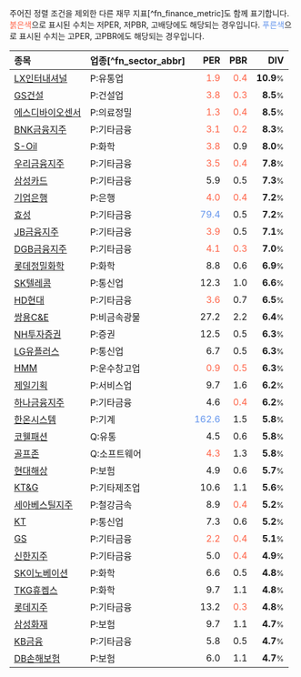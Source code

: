 주어진 정렬 조건을 제외한 다른 재무 지표[^fn_finance_metric]도 함께 표기합니다. <span style="color:tomato">붉은색</span>으로 표시된 수치는 저PER, 저PBR, 고배당에도 해당되는 경우입니다. <span style="color:cornflowerblue">푸른색</span>으로 표시된 수치는 고PER, 고PBR에도 해당되는 경우입니다.

| **종목** | **업종**[^fn_sector_abbr] | **PER** | **PBR** | **DIV** |
| :--- | :--- | --: | --: | --: |
| [LX인터내셔널](/001120/) | P:유통업 | <span style="color:tomato">1.9</span> | <span style="color:tomato">0.4</span> | **10.9**<small>%</small> |
| [GS건설](/006360/) | P:건설업 | <span style="color:tomato">3.8</span> | <span style="color:tomato">0.3</span> | **8.5**<small>%</small> |
| [에스디바이오센서](/137310/) | P:의료정밀 | <span style="color:tomato">1.3</span> | <span style="color:tomato">0.4</span> | **8.5**<small>%</small> |
| [BNK금융지주](/138930/) | P:기타금융 | <span style="color:tomato">3.1</span> | <span style="color:tomato">0.2</span> | **8.3**<small>%</small> |
| [S-Oil](/010950/) | P:화학 | <span style="color:tomato">3.8</span> | 0.9 | **8.0**<small>%</small> |
| [우리금융지주](/316140/) | P:기타금융 | <span style="color:tomato">3.5</span> | <span style="color:tomato">0.4</span> | **7.8**<small>%</small> |
| [삼성카드](/029780/) | P:기타금융 | 5.9 | 0.5 | **7.3**<small>%</small> |
| [기업은행](/024110/) | P:은행 | <span style="color:tomato">4.0</span> | <span style="color:tomato">0.4</span> | **7.2**<small>%</small> |
| [효성](/004800/) | P:기타금융 | <span style="color:cornflowerblue">79.4</span> | 0.5 | **7.2**<small>%</small> |
| [JB금융지주](/175330/) | P:기타금융 | <span style="color:tomato">3.9</span> | 0.5 | **7.1**<small>%</small> |
| [DGB금융지주](/139130/) | P:기타금융 | <span style="color:tomato">4.1</span> | <span style="color:tomato">0.3</span> | **7.0**<small>%</small> |
| [롯데정밀화학](/004000/) | P:화학 | 8.8 | 0.6 | **6.9**<small>%</small> |
| [SK텔레콤](/017670/) | P:통신업 | 12.3 | 1.0 | **6.6**<small>%</small> |
| [HD현대](/267250/) | P:기타금융 | <span style="color:tomato">3.6</span> | 0.7 | **6.5**<small>%</small> |
| [쌍용C&E](/003410/) | P:비금속광물 | 27.2 | 2.2 | **6.4**<small>%</small> |
| [NH투자증권](/005940/) | P:증권 | 12.5 | 0.5 | **6.3**<small>%</small> |
| [LG유플러스](/032640/) | P:통신업 | 6.7 | 0.5 | **6.3**<small>%</small> |
| [HMM](/011200/) | P:운수창고업 | <span style="color:tomato">0.9</span> | <span style="color:tomato">0.5</span> | **6.3**<small>%</small> |
| [제일기획](/030000/) | P:서비스업 | 9.7 | 1.6 | **6.2**<small>%</small> |
| [하나금융지주](/086790/) | P:기타금융 | 4.6 | <span style="color:tomato">0.4</span> | **6.2**<small>%</small> |
| [한온시스템](/018880/) | P:기계 | <span style="color:cornflowerblue">162.6</span> | 1.5 | **5.8**<small>%</small> |
| [코웰패션](/033290/) | Q:유통 | 4.5 | 0.6 | **5.8**<small>%</small> |
| [골프존](/215000/) | Q:소프트웨어 | <span style="color:tomato">4.3</span> | 1.3 | **5.8**<small>%</small> |
| [현대해상](/001450/) | P:보험 | 4.9 | 0.6 | **5.7**<small>%</small> |
| [KT&G](/033780/) | P:기타제조업 | 10.6 | 1.1 | **5.6**<small>%</small> |
| [세아베스틸지주](/001430/) | P:철강금속 | 8.9 | <span style="color:tomato">0.4</span> | **5.2**<small>%</small> |
| [KT](/030200/) | P:통신업 | 7.3 | 0.6 | **5.2**<small>%</small> |
| [GS](/078930/) | P:기타금융 | <span style="color:tomato">2.2</span> | <span style="color:tomato">0.4</span> | **5.1**<small>%</small> |
| [신한지주](/055550/) | P:기타금융 | 5.0 | <span style="color:tomato">0.4</span> | **4.9**<small>%</small> |
| [SK이노베이션](/096770/) | P:화학 | 6.6 | 0.5 | **4.8**<small>%</small> |
| [TKG휴켐스](/069260/) | P:화학 | 9.7 | 1.1 | **4.8**<small>%</small> |
| [롯데지주](/004990/) | P:기타금융 | 13.2 | <span style="color:tomato">0.3</span> | **4.8**<small>%</small> |
| [삼성화재](/000810/) | P:보험 | 9.7 | 1.1 | **4.7**<small>%</small> |
| [KB금융](/105560/) | P:기타금융 | 5.8 | 0.5 | **4.7**<small>%</small> |
| [DB손해보험](/005830/) | P:보험 | 6.0 | 1.1 | **4.7**<small>%</small> |